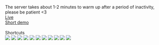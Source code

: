 The server takes about 1-2 minutes to warm up after a period of inactivity, please be patient <3
<br />
[Live](https://tipe-phi.vercel.app/)
<br />
[Short demo](https://www.youtube.com/watch?v=V0ZruIffDvM)
<br />
<br />
Shortcuts
<br />
<img src="https://res.cloudinary.com/tipegallery/image/upload/v1712245552/react/reactjs/tipe%20shop/demo_1_z6dr2z.png" />
<img src="https://res.cloudinary.com/tipegallery/image/upload/v1712245559/react/reactjs/tipe%20shop/demo_2_gedoby.png" />
<img src="https://res.cloudinary.com/tipegallery/image/upload/v1712245560/react/reactjs/tipe%20shop/demo_3_zptekp.png" />
<img src="https://res.cloudinary.com/tipegallery/image/upload/v1712245560/react/reactjs/tipe%20shop/demo_4_od284f.png" />
<img src="https://res.cloudinary.com/tipegallery/image/upload/v1712245561/react/reactjs/tipe%20shop/demo_5_rj29zp.png" />
<img src="https://res.cloudinary.com/tipegallery/image/upload/v1712245561/react/reactjs/tipe%20shop/demo_6_uloor3.png" />
<img src="https://res.cloudinary.com/tipegallery/image/upload/v1712245563/react/reactjs/tipe%20shop/demo_7_guqrsa.png" />
<img src="https://res.cloudinary.com/tipegallery/image/upload/v1712245563/react/reactjs/tipe%20shop/demo_8_tbsybg.png" />
<img src="https://res.cloudinary.com/tipegallery/image/upload/v1712245564/react/reactjs/tipe%20shop/demo_9_ilksa0.png" />
<img src="https://res.cloudinary.com/tipegallery/image/upload/v1712245576/react/reactjs/tipe%20shop/demo_10_bi37at.png" />
<img src="https://res.cloudinary.com/tipegallery/image/upload/v1712245659/react/reactjs/tipe%20shop/demo_11_tuikzn.png" />
